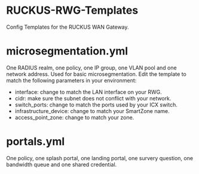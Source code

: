 # RUCKUS-RWG-Templates
Config Templates for the RUCKUS WAN Gateway.

# microsegmentation.yml
One RADIUS realm, one policy, one IP group, one VLAN pool and one network address. Used for basic microsegmentation.
Edit the template to match the following parameters in your environment:
- interface: change to match the LAN interface on your RWG.
- cidr: make sure the subnet does not conflict with your network.
- switch_ports: change to match the ports used by your ICX switch.
- infrastructure_device: change to match your SmartZone name.
- access_point_zone: change to match your zone.

# portals.yml
One policy, one splash portal, one landing portal, one survery question, one bandwidth queue and one shared credential.
